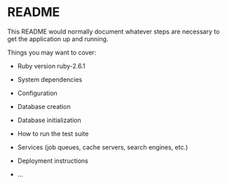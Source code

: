 # README

This README would normally document whatever steps are necessary to get the
application up and running.

Things you may want to cover:

- Ruby version
  ruby-2.6.1

- System dependencies

- Configuration

- Database creation

- Database initialization

- How to run the test suite

- Services (job queues, cache servers, search engines, etc.)

- Deployment instructions

- ...
